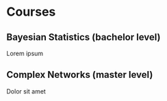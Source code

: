 # Courses

## Bayesian Statistics (bachelor level)

Lorem ipsum

## Complex Networks (master level)

Dolor sit amet